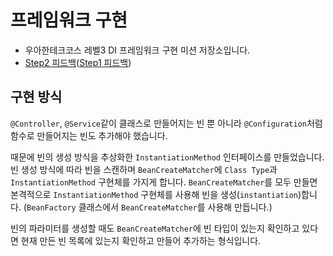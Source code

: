 # 프레임워크 구현

* 우아한테크코스 레벨3 DI 프레임워크 구현 미션 저장소입니다.
* [Step2 피드백](https://github.com/woowacourse/jwp-di/pull/55)([Step1 피드백](https://github.com/woowacourse/jwp-di/pull/9))


## 구현 방식
`@Controller`, `@Service`같이 클래스로 만들어지는 빈 뿐 아니라 `@Configuration`처럼 함수로 만들어지는 빈도 추가해야 했습니다.

때문에 빈의 생성 방식을 추상화한 `InstantiationMethod` 인터페이스를 만들었습니다. 빈 생성 방식에 따라 빈을 스캔하며 `BeanCreateMatcher`에 `Class Type`과 `InstantiationMethod` 구현체를 가지게 합니다. `BeanCreateMatcher`를 모두 만들면 본격적으로 `InstantiationMethod` 구현체를 사용해 빈을 생성(`instantiation`)합니다. (`BeanFactory` 클래스에서 `BeanCreateMatcher`를 사용해 만듭니다.)

빈의 파라미터를 생성할 때도 `BeanCreateMatcher`에 빈 타입이 있는지 확인하고 있다면 현재 만든 빈 목록에 있는지 확인하고 만들어 추가하는 형식입니다.
